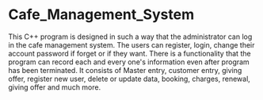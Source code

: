 # Cafe_Management_System
This C++ program is designed in such a way that  the administrator can log in the cafe management system. The users can register, login, change their account password if forget or if they want. There is a functionality that the program can record each and every one's information even after program has been terminated. It consists of Master entry, customer entry, giving offer, register new user, delete or update data, booking, charges, renewal, giving offer and much more.
